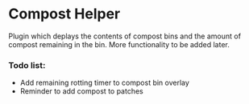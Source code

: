 # Compost Helper
Plugin which deplays the contents of compost bins and the amount of compost remaining in the bin. More functionality to be added later.

### Todo list:
* Add remaining rotting timer to compost bin overlay
* Reminder to add compost to patches